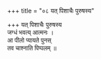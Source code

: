 +++
title = "०८ यत् पिशाचैः पुरुषस्य"

+++
यत् पिशाचैः पुरुषस्य  
जग्धं भवत्य् आत्मनः ।  
आ पीलो प्यायते पुनस्  
तव चाश्नाति पिप्पलम् ॥